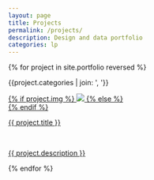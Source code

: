 ```yaml
---
layout: page
title: Projects
permalink: /projects/
description: Design and data portfolio
categories: lp
---
```



{% for project in site.portfolio reversed %}

<div class="project ">
  <p>{{project.categories | join: ', '}}</p>
    <div class="thumbnail">
        <a href="{{ site.baseurl }}{{ project.url }}">
        {% if project.img %}
        <img class="thumbnail" src="{{ project.img }}"/>
        {% else %}
        <div class="thumbnail blankbox"></div>
        {% endif %}    
        <span>
            <p class="tile-title">{{ project.title }}</p>
            <br/>
            <p class="tile-text">{{ project.description }}</p>
        </span>
        </a>
    </div>
</div>

{% endfor %}
